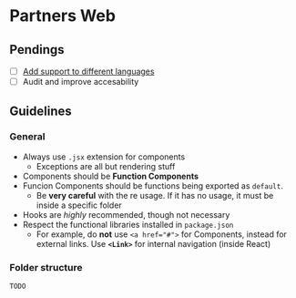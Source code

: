 # Partners Web

## Pendings

- [ ] [Add support to different languages](https://github.com/stefalda/react-localization)
- [ ] Audit and improve accesability

## Guidelines

### General

- Always use `.jsx` extension for components
  - Exceptions are all but rendering stuff
- Components should be **Function Components**
- Funcion Components should be functions being exported as `default`.
  - Be **very careful** with the re usage. If it has no usage, it must be inside a specific folder
- Hooks are _highly_ recommended, though not necessary
- Respect the functional libraries installed in `package.json`
  - For example, do **not** use `<a href="#">` for Components, instead for external links. Use **`<Link>`** for internal navigation (inside React)

### Folder structure

```
TODO
```
